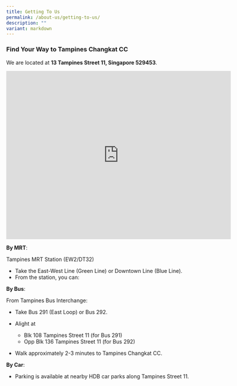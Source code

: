 ```yaml
---
title: Getting To Us
permalink: /about-us/getting-to-us/
description: ""
variant: markdown
---
```

### Find Your Way to Tampines Changkat CC ###

We are located at **13 Tampines Street 11, Singapore 529453**. 

<iframe loading="lazy" allowfullscreen="" style="border:0;" height="450" width="600" src="https://www.google.com/maps/embed?pb=!1m18!1m12!1m3!1d3988.717823994051!2d103.94487107480359!3d1.3457529986415018!2m3!1f0!2f0!3f0!3m2!1i1024!2i768!4f13.1!3m3!1m2!1s0x31da3d1b59902797%3A0x54cd596152912a9a!2sTampines%20Changkat%20Community%20Club!5e0!3m2!1sen!2ssg!4v1735386083373!5m2!1sen!2ssg"></iframe>

**By MRT**:

Tampines MRT Station (EW2/DT32)
* Take the East-West Line (Green Line) or Downtown Line (Blue Line).
* From the station, you can:


**By Bus**:

From Tampines Bus Interchange:

* Take Bus 291 (East Loop) or Bus 292.

* Alight at 
	* Blk 108 Tampines Street 11 (for Bus 291)
	* Opp Blk 136 Tampines Street 11 (for Bus 292)

* Walk approximately 2-3 minutes to Tampines Changkat CC.

**By Car**:

*  Parking is available at nearby HDB car parks along Tampines Street 11.
